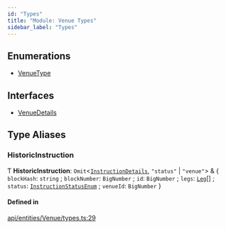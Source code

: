 ```yaml
---
id: "Types"
title: "Module: Venue Types"
sidebar_label: "Types"
---
```


## Enumerations

- [VenueType](../../../../../enums/API/Entities/Venue/Types/VenueType/VenueType.md)

## Interfaces

- [VenueDetails](../../../../../interfaces/API/Entities/Venue/Types/VenueDetails/VenueDetails.md)

## Type Aliases

### HistoricInstruction

Ƭ **HistoricInstruction**: `Omit`\<[`InstructionDetails`](../../Instruction/Types/Types.md#instructiondetails), ``"status"`` \| ``"venue"``\> & \{ `blockHash`: `string` ; `blockNumber`: `BigNumber` ; `id`: `BigNumber` ; `legs`: [`Leg`](../../Instruction/Types/Types.md#leg)[] ; `status`: [`InstructionStatusEnum`](../../../../../enums/Types/InstructionStatusEnum/InstructionStatusEnum.md) ; `venueId`: `BigNumber`  }

#### Defined in

[api/entities/Venue/types.ts:29](https://github.com/PolymeshAssociation/polymesh-sdk/blob/88db4a911/src/api/entities/Venue/types.ts#L29)
